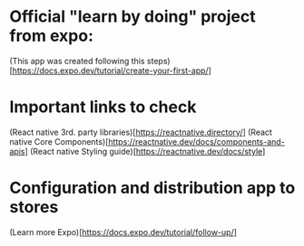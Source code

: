 # Official "learn by doing" project from expo:

(This app was created following this steps)[https://docs.expo.dev/tutorial/create-your-first-app/]

# Important links to check

(React native 3rd. party libraries)[https://reactnative.directory/]
(React native Core Components)[https://reactnative.dev/docs/components-and-apis]
(React native Styling guide)[https://reactnative.dev/docs/style]

# Configuration and distribution app to stores

(Learn more Expo)[https://docs.expo.dev/tutorial/follow-up/]
